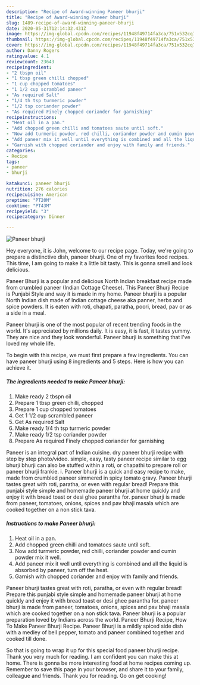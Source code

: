 ```yaml
---
description: "Recipe of Award-winning Paneer bhurji"
title: "Recipe of Award-winning Paneer bhurji"
slug: 1489-recipe-of-award-winning-paneer-bhurji
date: 2020-05-31T12:14:32.431Z
image: https://img-global.cpcdn.com/recipes/11948f49714fa3ca/751x532cq70/paneer-bhurji-recipe-main-photo.jpg
thumbnail: https://img-global.cpcdn.com/recipes/11948f49714fa3ca/751x532cq70/paneer-bhurji-recipe-main-photo.jpg
cover: https://img-global.cpcdn.com/recipes/11948f49714fa3ca/751x532cq70/paneer-bhurji-recipe-main-photo.jpg
author: Danny Rogers
ratingvalue: 4.1
reviewcount: 23643
recipeingredient:
- "2 tbspn oil"
- "1 tbsp green chilli chopped"
- "1 cup chopped tomatoes"
- "1 1/2 cup scrambled paneer"
- "As required Salt"
- "1/4 th tsp turmeric powder"
- "1/2 tsp coriander powder"
- "As required Finely chopped coriander for garnishing"
recipeinstructions:
- "Heat oil in a pan."
- "Add chopped green chilli and tomatoes saute until soft."
- "Now add turmeric powder, red chilli, coriander powder and cumin powder mix it well."
- "Add paneer mix it well until everything is combined and all the liquid is absorbed by paneer, turn off the heat."
- "Garnish with chopped coriander and enjoy with family and friends."
categories:
- Recipe
tags:
- paneer
- bhurji

katakunci: paneer bhurji 
nutrition: 276 calories
recipecuisine: American
preptime: "PT20M"
cooktime: "PT43M"
recipeyield: "3"
recipecategory: Dinner

---
```



![Paneer bhurji](https://img-global.cpcdn.com/recipes/11948f49714fa3ca/751x532cq70/paneer-bhurji-recipe-main-photo.jpg)

Hey everyone, it is John, welcome to our recipe page. Today, we're going to prepare a distinctive dish, paneer bhurji. One of my favorites food recipes. This time, I am going to make it a little bit tasty. This is gonna smell and look delicious.

Paneer Bhurji is a popular and delicious North Indian breakfast recipe made from crumbled paneer (Indian Cottage Cheese). This Paneer Bhurji Recipe is Punjabi Style and way it is made in my home. Paneer bhurji is a popular North Indian dish made of Indian cottage cheese aka panner, herbs and spice powders. It is eaten with roti, chapati, paratha, poori, bread, pav or as a side in a meal.

Paneer bhurji is one of the most popular of recent trending foods in the world. It's appreciated by millions daily. It is easy, it is fast, it tastes yummy. They are nice and they look wonderful. Paneer bhurji is something that I've loved my whole life.


To begin with this recipe, we must first prepare a few ingredients. You can have paneer bhurji using 8 ingredients and 5 steps. Here is how you can achieve it.

<!--inarticleads1-->

##### The ingredients needed to make Paneer bhurji:

1. Make ready 2 tbspn oil
1. Prepare 1 tbsp green chilli, chopped
1. Prepare 1 cup chopped tomatoes
1. Get 1 1/2 cup scrambled paneer
1. Get As required Salt
1. Make ready 1/4 th tsp turmeric powder
1. Make ready 1/2 tsp coriander powder
1. Prepare As required Finely chopped coriander for garnishing


Paneer is an integral part of Indian cuisine. dry paneer bhurji recipe with step by step photo/video. simple, easy, tasty paneer recipe similar to egg bhurji bhurji can also be stuffed within a roti, or chapathi to prepare roll or paneer bhurji frankie. i. Paneer bhurji is a quick and easy recipe to make, made from crumbled paneer simmered in spicy tomato gravy. Paneer bhurji tastes great with roti, paratha, or even with regular bread! Prepare this punjabi style simple and homemade paneer bhurji at home quickly and enjoy it with bread toast or desi ghee parantha for. paneer bhurji is made from paneer, tomatoes, onions, spices and pav bhaji masala which are cooked together on a non stick tava. 

<!--inarticleads2-->

##### Instructions to make Paneer bhurji:

1. Heat oil in a pan.
1. Add chopped green chilli and tomatoes saute until soft.
1. Now add turmeric powder, red chilli, coriander powder and cumin powder mix it well.
1. Add paneer mix it well until everything is combined and all the liquid is absorbed by paneer, turn off the heat.
1. Garnish with chopped coriander and enjoy with family and friends.


Paneer bhurji tastes great with roti, paratha, or even with regular bread! Prepare this punjabi style simple and homemade paneer bhurji at home quickly and enjoy it with bread toast or desi ghee parantha for. paneer bhurji is made from paneer, tomatoes, onions, spices and pav bhaji masala which are cooked together on a non stick tava. Paneer bhurji is a popular preparation loved by Indians across the world. Paneer Bhurji Recipe, How To Make Paneer Bhurji Recipe. Paneer Bhurji is a mildly spiced side dish with a medley of bell pepper, tomato and paneer combined together and cooked till done. 

So that is going to wrap it up for this special food paneer bhurji recipe. Thank you very much for reading. I am confident you can make this at home. There is gonna be more interesting food at home recipes coming up. Remember to save this page in your browser, and share it to your family, colleague and friends. Thank you for reading. Go on get cooking!
